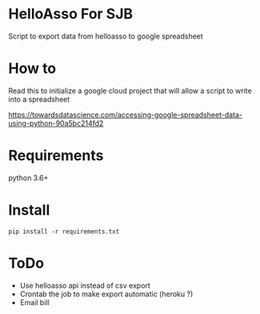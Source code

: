 # HelloAsso For SJB
Script to export data from helloasso to google spreadsheet

# How to
Read this to initialize a google cloud project that will allow a script to write into a spreadsheet

https://towardsdatascience.com/accessing-google-spreadsheet-data-using-python-90a5bc214fd2

# Requirements
python 3.6+

# Install
```
pip install -r requirements.txt
```

# ToDo
- Use helloasso api instead of csv export
- Crontab the job to make export automatic (heroku ?)
- Email bill